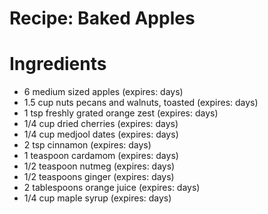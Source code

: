 Recipe: Baked Apples
====================

Ingredients
===========

- 6 medium sized apples (expires: days)
- 1.5 cup nuts pecans and walnuts, toasted (expires: days)
- 1 tsp freshly grated orange zest (expires: days)
- 1/4 cup dried cherries (expires: days)
- 1/4 cup medjool dates (expires: days)
- 2 tsp cinnamon (expires: days)
- 1 teaspoon cardamom (expires: days)
- 1/2 teaspoon nutmeg (expires: days)
- 1/2 teaspoons ginger (expires: days)
- 2 tablespoons orange juice (expires: days)
- 1/4 cup maple syrup (expires: days)
